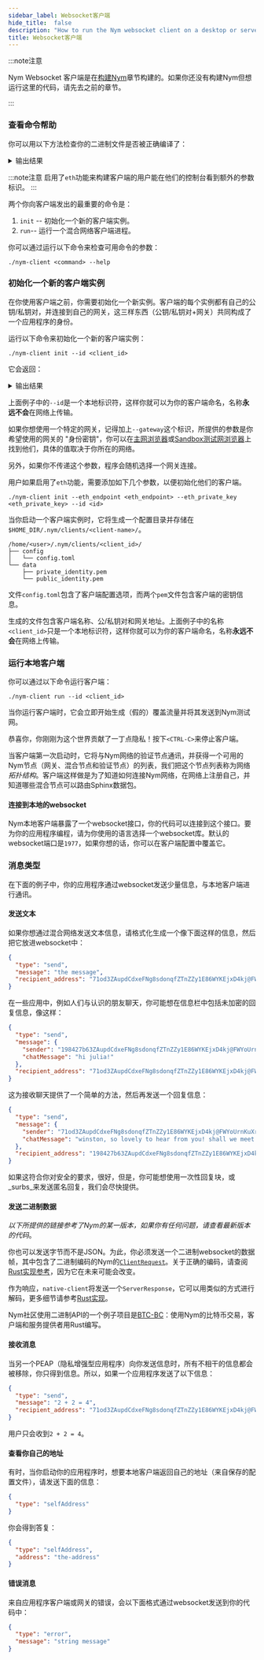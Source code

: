 ```yaml
---
sidebar_label: Websocket客户端
hide_title:  false
description: "How to run the Nym websocket client on a desktop or server machine."
title: Websocket客户端
---
```


:::note注意

Nym Websocket 客户端是在[构建Nym](/docs/stable/run-nym-nodes/build-nym/)章节构建的。如果你还没有构建Nym但想运行这里的代码，请先去之前的章节。

:::

### 查看命令帮助

你可以用以下方法检查你的二进制文件是否被正确编译了：


<details>
  <summary>输出结果</summary>


      Nym Client 1.0.1
      Nymtech
      Implementation of the Nym Client

      USAGE:
          nym-client [SUBCOMMAND]

      FLAGS:
          -h, --help       Prints help information
          -V, --version    Prints version information

      SUBCOMMANDS:
          help       Prints this message or the help of the given subcommand(s)
          init       Initialise a Nym client. Do this first!
          run        Run the Nym client with provided configuration client optionally overriding set parameters
          upgrade    Try to upgrade the client


</details>

:::note注意
启用了`eth`功能来构建客户端的用户能在他们的控制台看到额外的参数标识。
:::

两个你向客户端发出的最重要的命令是：

1. `init` -- 初始化一个新的客户端实例。
2. `run`-- 运行一个混合网络客户端进程。

你可以通过运行以下命令来检查可用命令的参数：

```
./nym-client <command> --help 
```

### 初始化一个新的客户端实例

在你使用客户端之前，你需要初始化一个新实例。客户端的每个实例都有自己的公钥/私钥对，并连接到自己的网关，这三样东西（公钥/私钥对+网关）共同构成了一个应用程序的身份。

运行以下命令来初始化一个新的客户端实例：

```
./nym-client init --id <client_id> 
```

它会返回：
<details>
  <summary>输出结果</summary>


      Initialising client...
      Saved all generated keys
      Saved configuration file to "/home/mx/.nym/clients/client/config/config.toml"
      Using gateway: BNjYZPxzcJwczXHHgBxCAyVJKxN6LPteDRrKapxWmexv
      Client configuration completed.




      The address of this client is: 7bxykcEH1uGNMr8mxGABvLJA44nbYt6Rp7xXHhJ4wQVk.HpnFbaMJ8NN1cp5ZPdPTc2GoBDnG4Jd51Sti32tbf3tF@BNjYZPxzcJwczXHHgBxCAyVJKxN6LPteDRrKapxWmexv

</details>

上面例子中的`--id`是一个本地标识符，这样你就可以为你的客户端命名，名称**永远不会**在网络上传输。

如果你想使用一个特定的网关，记得加上`--gateway`这个标识，所提供的参数是你希望使用的网关的 "身份密钥"，你可以在[主网浏览器](https://explorer.nymtech.net/network-components/gateways)或[Sandbox测试网浏览器](https://sandbox-explorer.nymtech.net/network-components/gateways)上找到他们，具体的值取决于你所在的网络。

另外，如果你不传递这个参数，程序会随机选择一个网关连接。

用户如果启用了`eth`功能，需要添加如下几个参数，以便初始化他们的客户端。

```
./nym-client init --eth_endpoint <eth_endpoint> --eth_private_key <eth_private_key> --id <id>
```

当你启动一个客户端实例时，它将生成一个配置目录并存储在`$HOME_DIR/.nym/clients/<client-name>/`。

```
/home/<user>/.nym/clients/<client_id>/
├── config
│   └── config.toml
└── data
    ├── private_identity.pem
    └── public_identity.pem
```

文件`config.toml`包含了客户端配置选项，而两个`pem`文件包含客户端的密钥信息。

生成的文件包含客户端名称、公/私钥对和网关地址。上面例子中的名称`<client_id>`只是一个本地标识符，这样你就可以为你的客户端命名，名称**永远不会**在网络上传输。

### 运行本地客户端

你可以通过以下命令运行客户端：

```
./nym-client run --id <client_id>
```

当你运行客户端时，它会立即开始生成（假的）覆盖流量并将其发送到Nym测试网。

恭喜你，你刚刚为这个世界贡献了一丁点隐私！按下`<CTRL-C>`来停止客户端。

当客户端第一次启动时，它将与Nym网络的验证节点通讯，并获得一个可用的Nym节点（网关、混合节点和验证节点）的列表，我们把这个节点列表称为网络*拓扑结构*。客户端这样做是为了知道如何连接Nym网络，在网络上注册自己，并知道哪些混合节点可以路由Sphinx数据包。

#### 连接到本地的websocket

Nym本地客户端暴露了一个websocket接口，你的代码可以连接到这个接口。要为你的应用程序编程，请为你使用的语言选择一个websocket库。默认的websocket端口是`1977`，如果你想的话，你可以在客户端配置中覆盖它。

### 消息类型

在下面的例子中，你的应用程序通过websocket发送少量信息，与本地客户端进行通讯。

#### 发送文本

如果你想通过混合网络发送文本信息，请格式化生成一个像下面这样的信息，然后把它放进websocket中：

```json
{
  "type": "send",
  "message": "the message",
  "recipient_address": "71od3ZAupdCdxeFNg8sdonqfZTnZZy1E86WYKEjxD4kj@FWYoUrnKuXryysptnCZgUYRTauHq4FnEFu2QGn5LZWbm"
}
```

在一些应用中，例如人们与认识的朋友聊天，你可能想在信息栏中包括未加密的回复信息，像这样：

```json
{
  "type": "send",
  "message": {
    "sender": "198427b63ZAupdCdxeFNg8sdonqfZTnZZy1E86WYKEjxD4kj@FWYoUrnKuXryysptnCZgUYRTauHq4FnEFu2QGn5LZWbm",
    "chatMessage": "hi julia!"
  },
  "recipient_address": "71od3ZAupdCdxeFNg8sdonqfZTnZZy1E86WYKEjxD4kj@FWYoUrnKuXryysptnCZgUYRTauHq4FnEFu2QGn5LZWbm"
}
```

这为接收聊天提供了一个简单的方法，然后再发送一个回复信息：

```json
{
  "type": "send",
  "message": {
    "sender": "71od3ZAupdCdxeFNg8sdonqfZTnZZy1E86WYKEjxD4kj@FWYoUrnKuXryysptnCZgUYRTauHq4FnEFu2QGn5LZWbm",
    "chatMessage": "winston, so lovely to hear from you! shall we meet at the antiques shop?"
  },
  "recipient_address": "198427b63ZAupdCdxeFNg8sdonqfZTnZZy1E86WYKEjxD4kj@FWYoUrnKuXryysptnCZgUYRTauHq4FnEFu2QGn5LZWbm"
}
```

如果这符合你对安全的要求，很好，但是，你可能想使用一次性回复块，或_surbs_来发送匿名回复，我们会尽快提供。

#### 发送二进制数据

*以下所提供的链接参考了Nym的某一版本，如果你有任何问题，请查看最新版本的代码*。

你也可以发送字节而不是JSON。为此，你必须发送一个二进制websocket的数据帧，其中包含了二进制编码的Nym的[`ClientRequest`](https://github.com/nymtech/nym/blob/6f8ae53f0c47aa82b14e96bc313f47643c505063/clients/native/websocket-requests/src/requests.rs#L36)。关于正确的编码，请查阅[Rust实现参考](https://github.com/nymtech/nym/blob/6f8ae53f0c47aa82b14e96bc313f47643c505063/clients/native/websocket-requests/src/requests.rs#L216)，因为它在未来可能会改变。

作为响应，`native-client`将发送一个`ServerResponse`，它可以用类似的方式进行解码，更多细节请参考[Rust实现](https://github.com/nymtech/nym/blob/6f8ae53f0c47aa82b14e96bc313f47643c505063/clients/native/websocket-requests/src/responses.rs#L286)。

Nym社区使用二进制API的一个例子项目是[BTC-BC](https://github.com/sgeisler/btcbc-rs/)：使用Nym的比特币交易，客户端和服务提供者用Rust编写。

#### 接收消息

当另一个PEAP（隐私增强型应用程序）向你发送信息时，所有不相干的信息都会被移除，你只得到信息。所以，如果一个应用程序发送了以下信息：

```json
{
  "type": "send",
  "message": "2 + 2 = 4",
  "recipient_address": "71od3ZAupdCdxeFNg8sdonqfZTnZZy1E86WYKEjxD4kj@FWYoUrnKuXryysptnCZgUYRTauHq4FnEFu2QGn5LZWbm"
}
```

用户只会收到`2 + 2 = 4`。

#### 查看你自己的地址

有时，当你启动你的应用程序时，想要本地客户端返回自己的地址（来自保存的配置文件），请发送下面的信息：

```json
{
  "type": "selfAddress"
}
```

你会得到答复：

```json
{
  "type": "selfAddress",
  "address": "the-address"
}
```

#### 错误消息

来自应用程序客户端或网关的错误，会以下面格式通过websocket发送到你的代码中：

```json
{
  "type": "error",
  "message": "string message"
}
```
